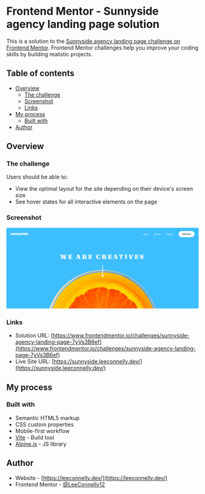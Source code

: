 # Frontend Mentor - Sunnyside agency landing page solution

This is a solution to the [Sunnyside agency landing page challenge on Frontend Mentor](https://www.frontendmentor.io/challenges/sunnyside-agency-landing-page-7yVs3B6ef). Frontend Mentor challenges help you improve your coding skills by building realistic projects.

## Table of contents

- [Overview](#overview)
  - [The challenge](#the-challenge)
  - [Screenshot](#screenshot)
  - [Links](#links)
- [My process](#my-process)
  - [Built with](#built-with)
- [Author](#author)

## Overview

### The challenge

Users should be able to:

- View the optimal layout for the site depending on their device's screen size
- See hover states for all interactive elements on the page

### Screenshot

![Screenshot](https://raw.githubusercontent.com/LeeConnelly12/sunnyside-landing-page/master/public/images/screenshot.png)

### Links

- Solution URL: [https://www.frontendmentor.io/challenges/sunnyside-agency-landing-page-7yVs3B6ef](https://www.frontendmentor.io/challenges/sunnyside-agency-landing-page-7yVs3B6ef)
- Live Site URL: [https://sunnyside.leeconnelly.dev/](https://sunnyside.leeconnelly.dev/)

## My process

### Built with

- Semantic HTML5 markup
- CSS custom properties
- Mobile-first workflow
- [Vite](https://vitejs.dev/) - Build tool
- [Alpine.js](https://alpinejs.dev/) - JS library

## Author

- Website - [https://leeconnelly.dev/](https://leeconnelly.dev/)
- Frontend Mentor - [@LeeConnelly12](https://www.frontendmentor.io/profile/LeeConnelly12)
